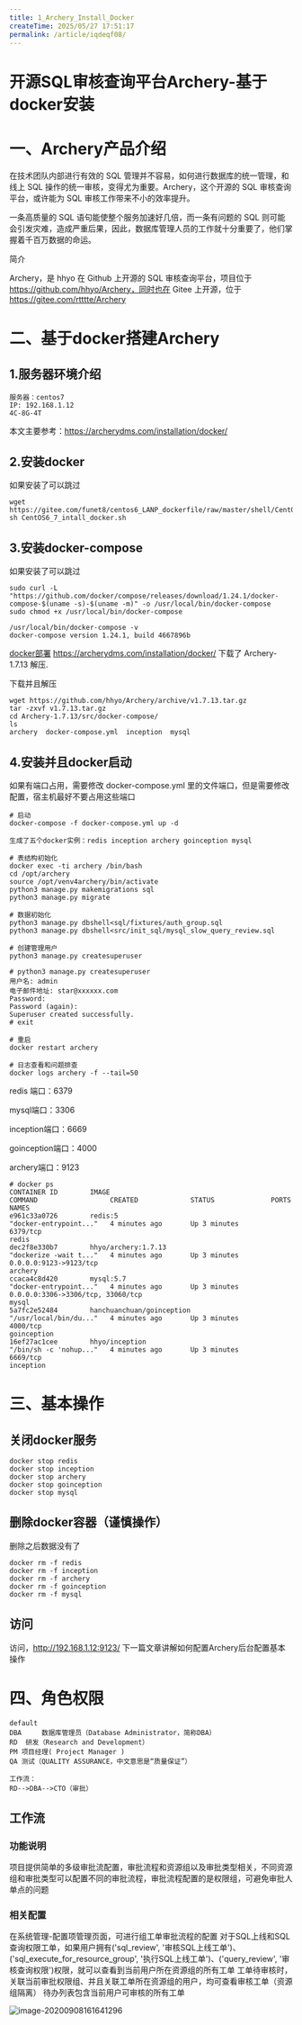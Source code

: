 ```yaml
---
title: 1_Archery_Install_Docker
createTime: 2025/05/27 17:51:17
permalink: /article/iqdeqf08/
---
```

# 开源SQL审核查询平台Archery-基于docker安装

# 一、Archery产品介绍

在技术团队内部进行有效的 SQL 管理并不容易，如何进行数据库的统一管理，和线上 SQL 操作的统一审核，变得尤为重要。Archery，这个开源的 SQL 审核查询平台，或许能为 SQL 审核工作带来不小的效率提升。

一条高质量的 SQL 语句能使整个服务加速好几倍，而一条有问题的 SQL 则可能会引发灾难，造成严重后果，因此，数据库管理人员的工作就十分重要了，他们掌握着千百万数据的命运。

简介

Archery，是 hhyo 在 Github 上开源的 SQL 审核查询平台，项目位于 https://github.com/hhyo/Archery，同时也在 Gitee 上开源，位于 https://gitee.com/rtttte/Archery

# 二、基于docker搭建Archery

## 1.服务器环境介绍

```
服务器：centos7 
IP: 192.168.1.12
4C-8G-4T
```

本文主要参考：https://archerydms.com/installation/docker/

## 2.安装docker

如果安装了可以跳过

```
wget https://gitee.com/funet8/centos6_LANP_dockerfile/raw/master/shell/CentOS6_7_intall_docker.sh
sh CentOS6_7_intall_docker.sh
```

## 3.安装docker-compose

如果安装了可以跳过

```
sudo curl -L "https://github.com/docker/compose/releases/download/1.24.1/docker-compose-$(uname -s)-$(uname -m)" -o /usr/local/bin/docker-compose
sudo chmod +x /usr/local/bin/docker-compose

/usr/local/bin/docker-compose -v
docker-compose version 1.24.1, build 4667896b
```

[docker部署](https://archerydms.com/installation/docker/)  https://archerydms.com/installation/docker/ 下载了 Archery-1.7.13 解压.

下载并且解压

```
wget https://github.com/hhyo/Archery/archive/v1.7.13.tar.gz
tar -zxvf v1.7.13.tar.gz
cd Archery-1.7.13/src/docker-compose/
ls
archery  docker-compose.yml  inception  mysql
```



## 4.安装并且docker启动

如果有端口占用，需要修改 docker-compose.yml 里的文件端口，但是需要修改配置，宿主机最好不要占用这些端口

```
# 启动
docker-compose -f docker-compose.yml up -d

生成了五个docker实例：redis inception archery goinception mysql
 
# 表结构初始化
docker exec -ti archery /bin/bash
cd /opt/archery
source /opt/venv4archery/bin/activate
python3 manage.py makemigrations sql  
python3 manage.py migrate 

# 数据初始化
python3 manage.py dbshell<sql/fixtures/auth_group.sql
python3 manage.py dbshell<src/init_sql/mysql_slow_query_review.sql

# 创建管理用户
python3 manage.py createsuperuser

# python3 manage.py createsuperuser
用户名: admin
电子邮件地址: star@xxxxxx.com
Password: 
Password (again): 
Superuser created successfully.
# exit

# 重启
docker restart archery

# 日志查看和问题排查
docker logs archery -f --tail=50
```

redis 端口：6379

mysql端口：3306

inception端口：6669

goinception端口：4000

archery端口：9123

```
# docker ps
CONTAINER ID        IMAGE                                          COMMAND                  CREATED             STATUS              PORTS                                                                              NAMES
e961c33a0726        redis:5                                        "docker-entrypoint..."   4 minutes ago       Up 3 minutes        6379/tcp                                                                           redis
dec2f8e330b7        hhyo/archery:1.7.13                            "dockerize -wait t..."   4 minutes ago       Up 3 minutes        0.0.0.0:9123->9123/tcp                                                             archery
ccaca4c8d420        mysql:5.7                                      "docker-entrypoint..."   4 minutes ago       Up 3 minutes        0.0.0.0:3306->3306/tcp, 33060/tcp                                                  mysql
5a7fc2e52484        hanchuanchuan/goinception                      "/usr/local/bin/du..."   4 minutes ago       Up 3 minutes        4000/tcp                                                                           goinception
16ef27ac1cee        hhyo/inception                                 "/bin/sh -c 'nohup..."   4 minutes ago       Up 3 minutes        6669/tcp                                                                           inception
```



# 三、基本操作

## 关闭docker服务

```
docker stop redis
docker stop inception
docker stop archery
docker stop goinception
docker stop mysql
```

## 删除docker容器（谨慎操作）

删除之后数据没有了

```
docker rm -f redis
docker rm -f inception
docker rm -f archery
docker rm -f goinception
docker rm -f mysql
```



## 访问

访问，http://192.168.1.12:9123/  下一篇文章讲解如何配置Archery后台配置基本操作

# 四、角色权限

```
default
DBA		数据库管理员（Database Administrator，简称DBA）
RD  研发（Research and Development）
PM 项目经理( Project Manager )
QA 测试（QUALITY ASSURANCE，中文意思是“质量保证”）

工作流：
RD-->DBA-->CTO（审批）
```



## 工作流

### 功能说明

项目提供简单的多级审批流配置，审批流程和资源组以及审批类型相关，不同资源组和审批类型可以配置不同的审批流程，审批流程配置的是权限组，可避免审批人单点的问题

### 相关配置

在系统管理-配置项管理页面，可进行组工单审批流程的配置
对于SQL上线和SQL查询权限工单，如果用户拥有('sql_review', '审核SQL上线工单')、('sql_execute_for_resource_group', '执行SQL上线工单')、('query_review', '审核查询权限')权限，就可以查看到当前用户所在资源组的所有工单
工单待审核时，关联当前审批权限组、并且关联工单所在资源组的用户，均可查看审核工单（资源组隔离）
待办列表包含当前用户可审核的所有工单

![image-20200908161641296](https://imgoss.xgss.net/picgo/image-20200908161641296.png?aliyun)








